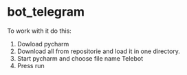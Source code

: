 # bot_telegram
To work with it do this:
1. Dowload pycharm
2. Download all from repositorie and load it in one directory.
3. Start pycharm and choose file name Telebot
4. Press run
